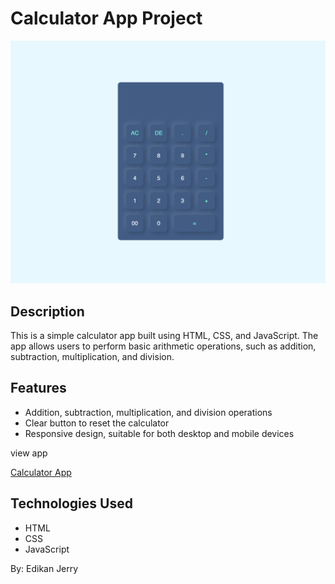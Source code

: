 # Calculator App Project

![Calculator App Screenshot](Calculator.png)

## Description

This is a simple calculator app built using HTML, CSS, and JavaScript. The app allows users to perform basic arithmetic operations, such as addition, subtraction, multiplication, and division.

## Features

- Addition, subtraction, multiplication, and division operations
- Clear button to reset the calculator
- Responsive design, suitable for both desktop and mobile devices


view app

[Calculator App](https://calculator-app-by-ediey.netlify.app/)


## Technologies Used

- HTML
- CSS
- JavaScript

By: Edikan Jerry
